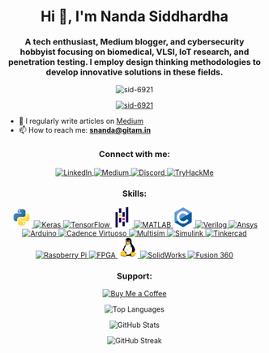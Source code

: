 <h1 align="center">Hi 👋, I'm Nanda Siddhardha</h1>
<h3 align="center">
  A tech enthusiast, Medium blogger, and cybersecurity hobbyist focusing on biomedical, VLSI, IoT research, and penetration testing. 
  I employ design thinking methodologies to develop innovative solutions in these fields.
</h3>

<p align="center">
  <img src="https://komarev.com/ghpvc/?username=sid-6921&label=Profile%20views&color=0e75b6&style=flat" alt="sid-6921" />
</p>

<p align="center">
  <a href="https://github.com/ryo-ma/github-profile-trophy">
    <img src="https://github-profile-trophy.vercel.app/?username=sid-6921" alt="sid-6921" />
  </a>
</p>


- 📝 I regularly write articles on [Medium](https://medium.com/@nandasiddhardha)
- 📫 How to reach me: **snanda@gitam.in** 

<h3 align="center">Connect with me:</h3>
<p align="center">
  <a href="https://linkedin.com/in/nanda-siddhardha" target="blank">
    <img align="center" src="https://raw.githubusercontent.com/rahuldkjain/github-profile-readme-generator/master/src/images/icons/Social/linked-in-alt.svg" alt="LinkedIn" height="30" width="40" />
  </a>
  <a href="https://medium.com/@nandasiddhardha" target="blank">
    <img align="center" src="https://raw.githubusercontent.com/rahuldkjain/github-profile-readme-generator/master/src/images/icons/Social/medium.svg" alt="Medium" height="30" width="40" />
  </a>
  <a href="https://discord.gg/mr.whitedevil" target="blank">
    <img align="center" src="https://raw.githubusercontent.com/rahuldkjain/github-profile-readme-generator/master/src/images/icons/Social/discord.svg" alt="Discord" height="30" width="40" />
  </a>
  <a href="https://tryhackme.com/p/MR.WH1T3D3V17" target="blank">
    <img align="center" src="https://tryhackme.com/favicon.ico" alt="TryHackMe" height="30" width="40" />
  </a>
</p>

<h3 align="center">Skills:</h3>
<p align="center">
  <a href="https://www.python.org" target="_blank" rel="noreferrer">
    <img src="https://raw.githubusercontent.com/devicons/devicon/master/icons/python/python-original.svg" alt="Python" width="40" height="40" />
  </a>
  <a href="https://keras.io/" target="_blank" rel="noreferrer">
    <img src="https://upload.wikimedia.org/wikipedia/commons/a/ae/Keras_logo.svg" alt="Keras" width="40" height="40" />
  </a>
  <a href="https://www.tensorflow.org" target="_blank" rel="noreferrer">
    <img src="https://www.vectorlogo.zone/logos/tensorflow/tensorflow-icon.svg" alt="TensorFlow" width="40" height="40" />
  </a>
  <a href="https://pandas.pydata.org/" target="_blank" rel="noreferrer">
    <img src="https://raw.githubusercontent.com/devicons/devicon/2ae2a900d2f041da66e950e4d48052658d850630/icons/pandas/pandas-original.svg" alt="Pandas" width="40" height="40" />
  </a>
  <a href="https://www.mathworks.com/products/matlab.html" target="_blank" rel="noreferrer">
    <img src="https://upload.wikimedia.org/wikipedia/commons/2/21/Matlab_Logo.png" alt="MATLAB" width="40" height="40" />
  </a>
  <a href="https://www.cprogramming.com/" target="_blank" rel="noreferrer">
    <img src="https://raw.githubusercontent.com/devicons/devicon/master/icons/c/c-original.svg" alt="C" width="40" height="40" />
  </a>
  <a href="https://www.verilog.org/" target="_blank" rel="noreferrer">
    <img src="https://upload.wikimedia.org/wikipedia/commons/thumb/7/7e/Verilog_logo.svg/2560px-Verilog_logo.svg.png" alt="Verilog" width="40" height="40" />
  </a>
  <a href="https://www.ansys.com/" target="_blank" rel="noreferrer">
    <img src="https://upload.wikimedia.org/wikipedia/commons/1/1e/ANSYS_logo.svg" alt="Ansys" width="40" height="40" />
  </a>
  <a href="https://www.arduino.cc/" target="_blank" rel="noreferrer">
    <img src="https://cdn.worldvectorlogo.com/logos/arduino-1.svg" alt="Arduino" width="40" height="40" />
  </a>
  <a href="https://www.cadence.com/" target="_blank" rel="noreferrer">
    <img src="https://www.cadence.com/etc/clientlibs/cadence-site/resources/images/cadence_logo.svg" alt="Cadence Virtuoso" width="40" height="40" />
  </a>
  <a href="https://www.ni.com/en-us/shop/electronic-test-instrumentation/application-software-for-electronic-test-instrumentation-category/what-is-multisim.html" target="_blank" rel="noreferrer">
    <img src="https://upload.wikimedia.org/wikipedia/en/6/67/NI_Multisim.png" alt="Multisim" width="40" height="40" />
  </a>
  <a href="https://www.mathworks.com/products/simulink.html" target="_blank" rel="noreferrer">
    <img src="https://upload.wikimedia.org/wikipedia/commons/2/20/Simulink_Logo.png" alt="Simulink" width="40" height="40" />
  </a>
  <a href="https://www.tinkercad.com/" target="_blank" rel="noreferrer">
    <img src="https://upload.wikimedia.org/wikipedia/commons/thumb/6/6f/Tinkercad_logo.svg/512px-Tinkercad_logo.svg.png" alt="Tinkercad" width="40" height="40" />
  </a>
  <a href="https://www.raspberrypi.org/" target="_blank" rel="noreferrer">
    <img src="https://upload.wikimedia.org/wikipedia/en/c/cb/Raspberry_Pi_Logo.svg" alt="Raspberry Pi" width="40" height="40" />
  </a>
  <a href="https://www.xilinx.com/products/silicon-devices/fpga.html" target="_blank" rel="noreferrer">
    <img src="https://upload.wikimedia.org/wikipedia/en/thumb/6/6a/Xilinx_logo.svg/1920px-Xilinx_logo.svg.png" alt="FPGA" width="40" height="40" />
  </a>
  <a href="https://www.linux.org/" target="_blank" rel="noreferrer">
    <img src="https://raw.githubusercontent.com/devicons/devicon/master/icons/linux/linux-original.svg" alt="Linux" width="40" height="40" />
  </a>
  <a href="https://www.solidworks.com/" target="_blank" rel="noreferrer">
    <img src="https://upload.wikimedia.org/wikipedia/en/8/8e/SolidWorks_Logo.png" alt="SolidWorks" width="40" height="40" />
  </a>
  <a href="https://www.autodesk.com/products/fusion-360/overview" target="_blank" rel="noreferrer">
    <img src="https://upload.wikimedia.org/wikipedia/commons/thumb/f/f3/Autodesk_fusion360_logo_icon.svg/512px-Autodesk_fusion360_logo_icon.svg.png" alt="Fusion 360" width="40" height="40" />
  </a>
</p>

<h3 align="center">Support:</h3>
<p align="center">
  <a href="https://www.buymeacoffee.com/nandasiddhardha"> 
    <img src="https://cdn.buymeacoffee.com/buttons/v2/default-yellow.png" height="50" width="210" alt="Buy Me a Coffee" />
  </a>
</p>

<p align="center">
  <img src="https://github-readme-stats.vercel.app/api/top-langs?username=sid-6921&show_icons=true&locale=en&layout=compact" alt="Top Languages" />
</p>

<p align="center">
  <img src="https://github-readme-stats.vercel.app/api?username=sid-6921&show_icons=true&locale=en" alt="GitHub Stats" />
</p>

<p align="center">
  <img src="https://github-readme-streak-stats.herokuapp.com/?user=sid-6921&" alt="GitHub Streak" />
</p>
